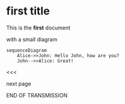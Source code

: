 # first title

This is the **first** document

with a small diagram

```mermaid
sequenceDiagram
    Alice->>John: Hello John, how are you?
    John-->>Alice: Great!
```


<<<

next page

END OF TRANSMISSION
